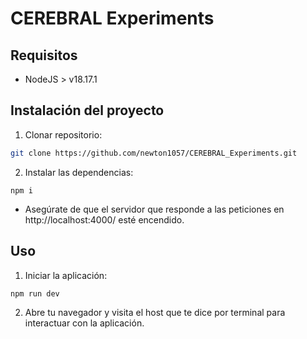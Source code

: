 # CEREBRAL Experiments

## Requisitos
- NodeJS > v18.17.1 

## Instalación del proyecto
1. Clonar repositorio:

```sh
git clone https://github.com/newton1057/CEREBRAL_Experiments.git
```

2. Instalar las dependencias:

```
npm i
```

- Asegúrate de que el servidor que responde a las peticiones en http://localhost:4000/ esté encendido.

## Uso
1. Iniciar la aplicación:

```
npm run dev
```

2.	Abre tu navegador y visita el host que te dice por terminal para interactuar con la aplicación.
